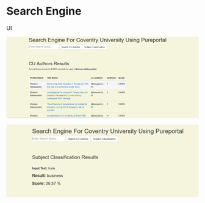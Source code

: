 # Search Engine

UI

![image](https://github.com/RamGitRepo/IR/blob/main/UI.JPG)

![image](https://github.com/RamGitRepo/IR/blob/main/subUI.JPG)
